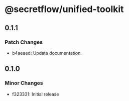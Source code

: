 # @secretflow/unified-toolkit

## 0.1.1

### Patch Changes

- b4aeaed: Update documentation.

## 0.1.0

### Minor Changes

- f323331: Initial release
